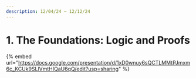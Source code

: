 ```yaml
---
description: 12/04/24 ~ 12/12/24
---
```


# 1. The Foundations: Logic and Proofs

{% embed url="https://docs.google.com/presentation/d/1xD0wnuy6sQCTLMMtPJmxm6c_KCUk9SLlVmtHIQaU6qQ/edit?usp=sharing" %}

